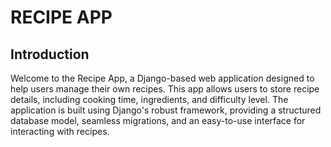 # RECIPE APP
## Introduction
Welcome to the Recipe App, a Django-based web application designed to help users manage their own recipes. This app allows users to store recipe details, including cooking time, ingredients, and difficulty level.
The application is built using Django's robust framework, providing a structured database model, seamless migrations, and an easy-to-use interface for interacting with recipes.
